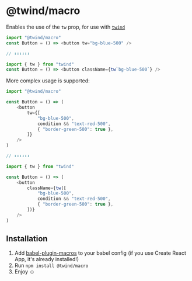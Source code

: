 # @twind/macro

Enables the use of the `tw` prop, for use with [`twind`](https://github.com/tw-in-js/twind)

```js
import "@twind/macro"
const Button = () => <button tw="bg-blue-500" />

// ⬇⬇⬇⬇⬇⬇

import { tw } from "twind"
const Button = () => <button className={tw`bg-blue-500`} />
```

More complex usage is supported:

```js
import "@twind/macro"

const Button = () => (
	<button
		tw={[
			"bg-blue-500",
			condition && "text-red-500",
			{ "border-green-500": true },
		]}
	/>
)

// ⬇⬇⬇⬇⬇⬇

import { tw } from "twind"

const Button = () => (
	<button
		className={tw([
			"bg-blue-500",
			condition && "text-red-500",
			{ "border-green-500": true },
		])}
	/>
)
```

## Installation

1. Add [babel-plugin-macros](https://github.com/kentcdodds/babel-plugin-macros) to your babel config (if you use Create React App, it's already installed!)
1. Run `npm install @twind/macro`
1. Enjoy ☺
